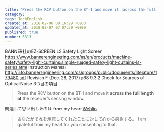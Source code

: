 ```yaml
---
title: "Press the RCV button on the BT-1 and move it [across the full length of] the receiver’s sensing window.  | I am grateful from my heart"
category: 
tags: TechEnglish
created_at: 2018-02-06 08:16:29 +0900
updated_at: 2018-02-07 07:07:39 +0900
published: true
number: 5313
---
```


BANNER社のEZ-SCREEN LS Safety Light Screen
https://www.bannerengineering.com/us/en/products/machine-safety/safety-light-curtains/simple-rugged-safety-light-curtains-ls-series.html
Instruction Manual
http://info.bannerengineering.com/cs/groups/public/documents/literature/179480.pdf
Revision F (Dec. 28, 2017)
p68
9.3.2 Check for Sources of Optical Noise
3つ目の項目

> Press the RCV button on the BT-1 and move it **across the full length of** the receiver’s sensing window.

関連して思い出したのは
from my heart
[Weblio](https://ejje.weblio.jp/content/%E5%BF%83%E3%81%8B%E3%82%89%E6%84%9F%E8%AC%9D%E3%81%99%E3%82%8B)
> あなたがそれを承諾してくれたことに対して心から感謝する。
> I am grateful from my heart for you consenting to that.

